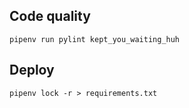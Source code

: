 ## Code quality

```
pipenv run pylint kept_you_waiting_huh
```
## Deploy

```
pipenv lock -r > requirements.txt
```
